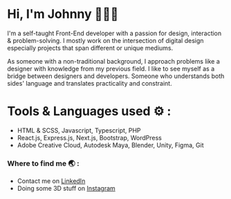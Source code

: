 # Hi, I'm Johnny 👋🧑‍💻

I'm a self-taught Front-End developer with a passion for design, interaction & problem-solving. I mostly work on the intersection of digital design especially projects that span different or unique mediums.

As someone with a non-traditional background, I approach problems like a designer with knowledge from my previous field. I like to see myself as a bridge between designers and developers. Someone who understands both sides' language and translates practicality and constraint.

# Tools & Languages used ⚙️ : 

- HTML & SCSS, Javascript, Typescript, PHP
- React.js, Express.js, Next.js, Bootstrap, WordPress
- Adobe Creative Cloud, Autodesk Maya, Blender, Unity, Figma, Git

### Where to find me 🌏 :
- Contact me on [LinkedIn](https://www.linkedin.com/in/johchai/)
- Doing some 3D stuff on [Instagram](https://www.instagram.com/johnsaaz)
